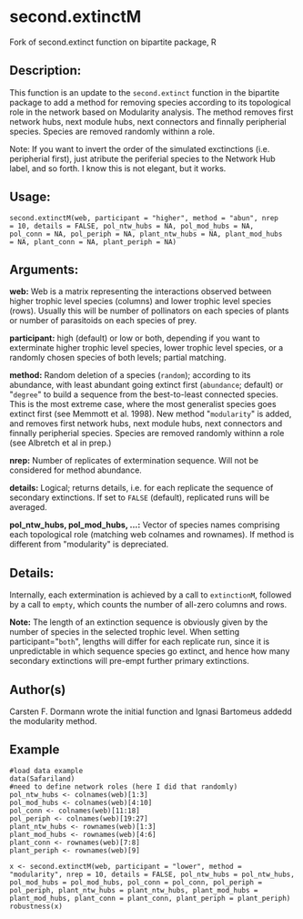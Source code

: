second.extinctM
===============

Fork of second.extinct function on bipartite package, R

Description: 
------------
This function is an update to the ```second.extinct``` function in the bipartite package to add a method for removing species according to its topological role in the network based on Modularity analysis. The method removes first network hubs, next module hubs, next connectors and finnally peripherial species. Species are removed randomly withinn a role.

Note: If you want to invert the order of the simulated exctinctions (i.e. peripherial first), just atribute the periferial species to the Network Hub label, and so forth. I know this is not elegant, but it works.

Usage:
------
```
second.extinctM(web, participant = "higher", method = "abun", nrep
= 10, details = FALSE, pol_ntw_hubs = NA, pol_mod_hubs = NA,
pol_conn = NA, pol_periph = NA, plant_ntw_hubs = NA, plant_mod_hubs
= NA, plant_conn = NA, plant_periph = NA)
```

Arguments:
----------

**web:** Web is a matrix representing the interactions observed between higher trophic level species (columns) and lower trophic level species (rows). Usually this will be number of pollinators on each species of plants or number of parasitoids on each species of prey.

**participant:** high (default) or low or both, depending if you want to exterminate higher trophic level species, lower trophic level species, or a randomly chosen species of both levels; partial matching.

**method:** Random deletion of a species (```random```); according to its abundance, with least abundant going extinct first (```abundance```; default) or "```degree```" to build a sequence from the best-to-least connected species. This is the most extreme case, where the most generalist species goes extinct first (see Memmott et al. 1998). New method "```modularity```" is added, and removes first network hubs, next module hubs, next connectors and finnally peripherial species. Species are removed randomly withinn a role (see Albretch et al in prep.)

**nrep:** Number of replicates of extermination sequence. Will not be considered for method abundance.

**details:** Logical; returns details, i.e. for each replicate the sequence of secondary extinctions. If set to ```FALSE``` (default), replicated runs will be averaged.

**pol_ntw_hubs, pol_mod_hubs, ...:** Vector of species names comprising each topological role (matching web colnames and rownames). If method is different from "modularity" is depreciated.


Details:
--------

Internally, each extermination is achieved by a call to ```extinctionM```, followed by a call to ```empty```, which counts the number of all-zero columns and rows.

**Note:** The length of an extinction sequence is obviously given by the number of species in the selected trophic level. When setting participant="```both```", lengths will differ for each replicate run, since it is unpredictable in which sequence species go extinct, and hence how many secondary extinctions will pre-empt further primary extinctions.

Author(s)
---------
Carsten F. Dormann wrote the initial function and Ignasi Bartomeus addedd the modularity method.

Example
-------
```
#load data example
data(Safariland)
#need to define network roles (here I did that randomly)
pol_ntw_hubs <- colnames(web)[1:3]
pol_mod_hubs <- colnames(web)[4:10]
pol_conn <- colnames(web)[11:18]
pol_periph <- colnames(web)[19:27]
plant_ntw_hubs <- rownames(web)[1:3]
plant_mod_hubs <- rownames(web)[4:6]
plant_conn <- rownames(web)[7:8]
plant_periph <- rownames(web)[9]

x <- second.extinctM(web, participant = "lower", method = "modularity", nrep = 10, details = FALSE, pol_ntw_hubs = pol_ntw_hubs, pol_mod_hubs = pol_mod_hubs, pol_conn = pol_conn, pol_periph = pol_periph, plant_ntw_hubs = plant_ntw_hubs, plant_mod_hubs = plant_mod_hubs, plant_conn = plant_conn, plant_periph = plant_periph)
robustness(x)
```